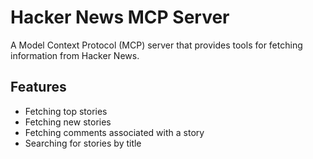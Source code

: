 # Hacker News MCP Server

A Model Context Protocol (MCP) server that provides tools for fetching information from Hacker News.

## Features

- Fetching top stories
- Fetching new stories
- Fetching comments associated with a story
- Searching for stories by title
